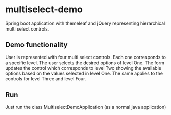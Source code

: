 # multiselect-demo

Spring boot application with themeleaf and jQuery representing hierarchical multi select controls. 

## Demo functionality

User is represented with four multi select controls. Each one corresponds to a specific level. 
The user selects the desired options of level One. The form updates the control which corresponds
to level Two showing the available options based on the values selected in level One.
The same applies to the controls for level Three and level Four.

## Run

Just run the class MultiselectDemoApplication (as a normal java application)
